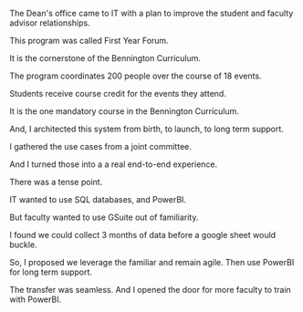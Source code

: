 The Dean's office
came to IT with a plan
to improve the student
and faculty advisor
relationships.

This program was
called First Year Forum.

It is the cornerstone
of the Bennington Curriculum.

The program
coordinates 200 people
over the course
of 18 events.

Students receive course
credit for the events
they attend.

It is the one
mandatory course in
the Bennington Curriculum.

And, I architected
this system from birth,
to launch, to long term
support.

I gathered the use cases
from a joint committee.

And I turned those into a
a real end-to-end experience.

There was a tense point.

IT wanted to use SQL databases,
and PowerBI.

But faculty wanted to use
GSuite out of familiarity.

I found we could collect
3 months of data before a
google sheet would buckle.

So, I proposed we leverage
the familiar and remain agile.
Then use PowerBI for
long term support.

The transfer was seamless.
And I opened the door
for more faculty
to train with PowerBI.

